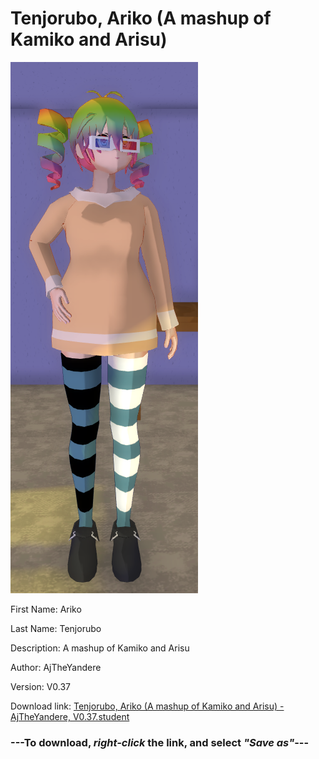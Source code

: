 # Tenjorubo, Ariko (A mashup of Kamiko and Arisu)

<img src = "https://raw.githubusercontent.com/Arbiter1223/Daigaku-Gurashi-Custom-Students/master/Students/Files/Tenjorubo%2C%20Ariko%20(A%20mashup%20of%20Kamiko%20and%20Arisu).png">

First Name: Ariko

Last Name: Tenjorubo

Description: A mashup of Kamiko and Arisu

Author: AjTheYandere

Version: V0.37

Download link: <a href="https://raw.githubusercontent.com/Arbiter1223/Daigaku-Gurashi-Custom-Students/master/Students/Files/Tenjorubo%2C%20Ariko%20(A%20mashup%20of%20Kamiko%20and%20Arisu)%20-%20AjTheYandere%2C%20V0.37.student">Tenjorubo, Ariko (A mashup of Kamiko and Arisu) - AjTheYandere, V0.37.student</a>

### ---**To download, _right-click_ the link, and select _"Save as"_**---
